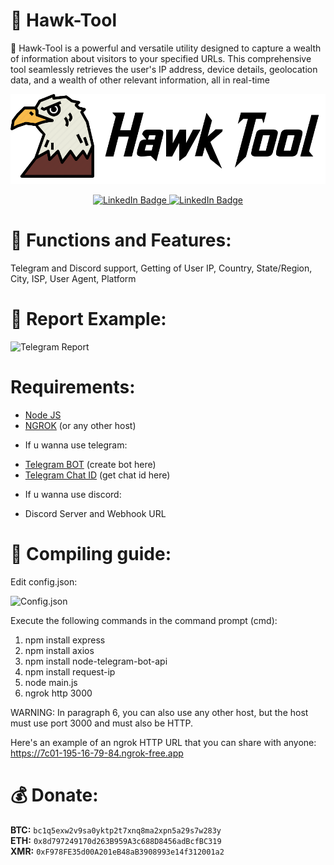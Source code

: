 # 🦅 Hawk-Tool
🦅 Hawk-Tool is a powerful and versatile utility designed to capture a wealth of information about visitors to your specified URLs. This comprehensive tool seamlessly retrieves the user's IP address, device details, geolocation data, and a wealth of other relevant information, all in real-time

<p align="center">
  <img src="images/HawkTool.png">
</p>
<div id="badges" align="center">
  <a href="https://t.me/CodQu">
    <img src="https://img.shields.io/badge/Telegram-blue?style=for-the-badge&logo=telegram&logoColor=white" alt="LinkedIn Badge"/>
  </a>
    <a href="https://t.me/Cisamu">
    <img src="https://img.shields.io/badge/Join%20My%20Telegram%20Channel-blue?style=for-the-badge&logo=telegram&logoColor=white" alt="LinkedIn Badge"/>
  </a>
</div>

# :fallen_leaf: Functions and Features:
Telegram and Discord support, Getting of User IP, Country, State/Region, City, ISP, User Agent, Platform

# 🦅 Report Example:

<img src="https://github.com/cisamu123/Hawk-Tool/blob/main/images/TelegramReport.png" alt="Telegram Report"/>

# Requirements:
 - [Node JS](https://nodejs.org/en)
 - [NGROK](https://ngrok.com/download) (or any other host)
 * If u wanna use telegram:
 - [Telegram BOT](https://t.me/BotFather) (create bot here)
 - [Telegram Chat ID](https://t.me/myidbot) (get chat id here)
 * If u wanna use discord:
 - Discord Server and Webhook URL

# :hammer: Compiling guide:
Edit config.json:

<img src="https://github.com/cisamu123/Hawk-Tool/blob/main/images/config.png" alt="Config.json"/>

Execute the following commands in the command prompt (cmd):
1. npm install express
2. npm install axios
3. npm install node-telegram-bot-api
4. npm install request-ip
5. node main.js
6. ngrok http 3000

WARNING: In paragraph 6, you can also use any other host, but the host must use port 3000 and must also be HTTP.

Here's an example of an ngrok HTTP URL that you can share with anyone: https://7c01-195-16-79-84.ngrok-free.app

# :moneybag: Donate:
**BTC:** `bc1q5exw2v9sa0yktp2t7xnq8ma2xpn5a29s7w283y`  
**ETH:** `0x8d797249170d263B959A3c688D8456adBcfBC319`  
**XMR:** `0xF978FE35d00A201eB48aB3908993e14f312001a2` 
